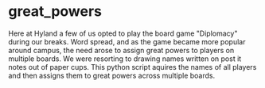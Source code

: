 # great_powers
Here at Hyland a few of us opted to play the board game "Diplomacy" during our breaks. Word spread, and as the game became more popular around campus, the need arose to assign great powers to players on multiple boards. We were resorting to drawing names written on post it notes out of paper cups. This python script aquires the names of all players and then assigns them to great powers across multiple boards.
